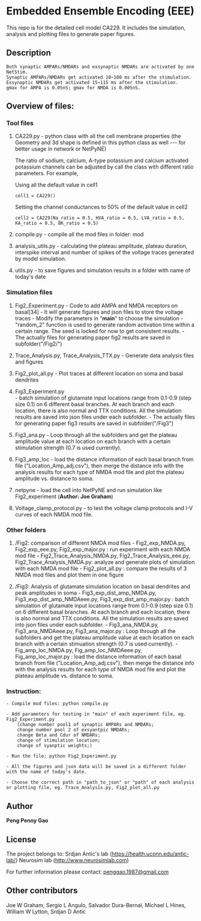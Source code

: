 # Embedded Ensemble Encoding (EEE)

This repo is for the detailed cell model CA229. It includes the simulation, analysis and plotting files to generate paper figures.

## Description
    Both synaptic AMPARs/NMDARs and exsynaptic NMDARs are activated by one NetStim.
    Synaptic AMPARs/NMDARs get activated 10~100 ms after the stimulation.
    Exsynaptic NMDARs get activated 15~115 ms after the stimulation.
    gmax for AMPA is 0.05nS; gmax for NMDA is 0.005nS.

## Overview of files:

### Tool files

1. CA229.py   - python class with all the cell membrane properties
        (the Geometry and 3d shape is defined in this python class as well
            --- for better usage in network or NetPyNE)

    The ratio of sodium, calcium, A-type potassium and calcium activated potassium channels can be adjusted by call the class with different ratio parameters. For example,

    Using all the default value in cell1

    ```
    cell1 = CA229()
    ```

    Setting the channel conductances to 50% of the default value in cell2

    ```
    cell2 = CA229(Na_ratio = 0.5, HVA_ratio = 0.5, LVA_ratio = 0.5, KA_ratio = 0.5, BK_ratio = 0.5)               
    ```

2. compile.py     - compile all the mod files in folder: mod

3. analysis_utils.py   - calculating the plateau amplitude, plateau duration, interspike interval and number of spikes of the voltage traces generated by model simulation.

4. utils.py    - to save figures and simulation results in a folder with name of today's date

### Simulation files
1. Fig2_Experiment.py
        - Code to add AMPA and NMDA receptors on basal[34]
        - It will generate figures and json files to store the voltage traces
        - Modify the parameters in "__main__" to choose the simulation
        - "random_2" function is used to generate random activation time within a certain range. The seed is locked for now to get consistent results.
        - The actually files for generating paper fig2 results are saved in subfolder("/Fig2/")

2. Trace_Analysis.py, Trace_Analysis_TTX.py   - Generate data analysis files and figures

3. Fig2_plot_all.py   - Plot traces at different location on soma and basal dendrites

4. Fig3_Experiment.py   
        - batch simulation of glutamate input locations range from 0.1-0.9 (step size 0.1) on 6 different basal branches. At each branch and each location, there is also normal and TTX conditions. All the simulation results are saved into json files under each subfolder.
        - The actually files for generating paper fig3 results are saved in subfolder("/Fig3")

5. Fig3_ana.py    - Loop through all the subfolders and get the plateau amplitude value at each location on each branch with a certain stimulation strength (0.7 is used currently).

6. Fig3_amp_loc    - load the distance information of each basal branch from file ("Location_Amp_adj.csv"), then merge the distance info with the analysis results for each type of NMDA mod file and plot the plateau amplitude vs. distance to soma.

7. netpyne    - load the cell into NetPyNE and run simulation like Fig2_experiment  (**Author: Joe Graham**)

8. Voltage_clamp_protocol.py    - to test the voltage clamp protocols and I-V curves of each NMDA mod file.


### Other folders
1. /Fig2: comparison of different NMDA mod files
        - Fig2_exp_NMDA.py, Fig2_exp_eee.py, Fig2_exp_major.py : run experiment with each NMDA mod file
        - Fig2_Trace_Analysis_NMDA.py, Fig2_Trace_Analysis_eee.py, Fig2_Trace_Analysis_NMDA.py: analyze and generate plots of simulation with each NMDA mod file
        - Fig2_plot_all.py : compare the results of 3 NMDA mod files and plot them in one figure

2. /Fig3: Analysis of glutamate simulation location on basal dendrites and peak amplitudes in soma
        - Fig3_exp_dist_amp_NMDA.py, Fig3_exp_dist_amp_NMDAeee.py, Fig3_exp_dist_amp_major.py : batch simulation of glutamate input locations range from 0.1-0.9 (step size 0.1) on 6 different basal branches. At each branch and each location, there is also normal and TTX conditions. All the simulation results are saved into json files under each subfolder.
        - Fig3_ana_NMDA.py, Fig3_ana_NMDAeee.py, Fig3_ana_major.py : Loop through all the subfolders and get the plateau amplitude value at each location on each branch with a certain stimuation strength (0.7 is used currently).
        - Fig_amp_loc_NMDA.py, Fig_amp_loc_NMDAeee.py, Fig_amp_loc_major.py : load the distance information of each basal branch from file ("Location_Amp_adj.csv"), then merge the distance info with the analysis results for each type of NMDA mod file and plot the plateau amplitude vs. distance to soma.



### Instruction:

    - Compile mod files: python compile.py

    - Add parameters for testing in "main" of each experiment file, eg.
    Fig2_Experiment.py
        (change number pool1 of synaptic AMPARs and NMDARs;
        change number pool 2 of exsyantpic NMDARs;
        change Beta and Cdur of NMDARs;
        change of stimulation location;
        change of syanptic weights;)

    - Run the file: python Fig2_Experiment.py

    - All the figures and json data will be saved in a different folder with the name of today's date.

    - Choose the correct path in "path_to_json" or "path" of each analysis or plotting file, eg. Trace_Analysis.py, Fig2_plot_all.py


## Author

**Peng Penny Gao**

## License
The project belongs to:
    Srdjan Antic's lab (https://health.uconn.edu/antic-lab/)
    Neurosim lab (http://www.neurosimlab.com)

For further information please contact: penggao.1987@gmail.com

## Other contributors
Joe W Graham, Sergio L Angulo, Salvador Dura-Bernal, Michael L Hines, William W Lytton, Srdjan D Antic
